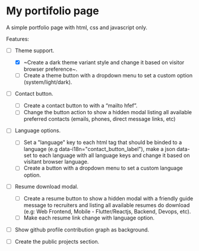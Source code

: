 # My portifolio page

A simple portfolio page with html, css and javascript only.

Features:

- [ ] Theme support.
  - [x] ~Create a dark theme variant style and change it based on visitor browser preference~.
  - [ ] Create a theme button with a dropdown menu to set a custom option (system/light/dark).

- [ ] Contact button.
  - [ ] Create a contact button to with a “mailto hfef”.
  - [ ] Change the button action to show a hidden modal listing all available preferred contacts (emails, phones, direct message links, etc)

- [ ] Language options.
  - [ ] Set a "language" key to each html tag that should be binded to a language (e.g data-i18n="contact_button_label"), make a json data-set to each language with all language keys and change it based on visitant browser language.
  - [ ] Create a button with a dropdown menu to set a custom language option.

- [ ] Resume download modal.
  - [ ] Create a resume button to show a hidden modal with a friendly guide message to recruiters and listing all available resumes do download (e.g: Web Frontend, Mobile - Flutter/Reactjs, Backend, Devops, etc).
  - [ ] Make each resume link change with language option.

- [ ] Show github profile contribution graph as background.
- [ ] Create the public projects section.
  